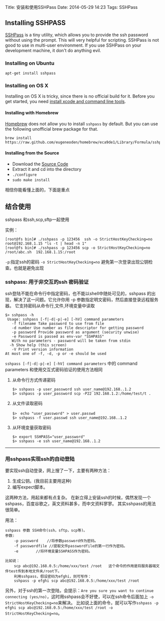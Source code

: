 Title: 安装和使用SSHPass
Date: 2014-05-29 14:23
Tags: SSHPass

## Installing SSHPASS

[SSHPass](http://www.cyberciti.biz/faq/noninteractive-shell-script-ssh-password-provider/) is a tiny utility, which allows you to provide the ssh password without using the prompt. This will very helpful for scripting. SSHPass is not good to use in multi-user environment. If you use SSHPass on your development machine, it don't do anything evil.

### Installing on Ubuntu

    apt-get install sshpass

### Installing on OS X

Installing on OS X is tricky, since there is no official build for it. Before you get started, you need [install xcode and command line tools](http://guide.macports.org/chunked/installing.xcode.html).

#### Installing with Homebrew

[Homebrew](http://brew.sh/) does not allow you to install `sshpass` by default. But you can use the following unofficial brew package for that.

    brew install https://raw.github.com/eugeneoden/homebrew/eca9de1/Library/Formula/sshpass.rb

#### Installing from the Source

* Download the [Source Code](http://sourceforge.net/projects/sshpass/)
* Extract it and cd into the directory
* `./configure`
* `sudo make install`

相信你能看懂上面的，下面是重点

## 结合使用

sshpass 和ssh,scp,sftp一起使用

实例：

	[root@fs bin]# ./sshpass -p 123456  ssh -o StrictHostKeyChecking=no    root@192.168.1.15 "ls -t | head -n 1"
	[root@fs bin]# ./sshpass -p 123456 scp -o StrictHostKeyChecking=no  /root/abc.sh  192.168.1.15:/root

`-p`:指定ssh的密码
`-o StrictHostKeyChecking=no` 避免第一次登录出现公钥检查。也就是避免出现

### sshpass: 用于非交互的ssh 密码验证

 ssh登陆不能在命令行中指定密码，也不能以shell中随处可见的，sshpass 的出现，解决了这一问题。它允许你用 -p 参数指定明文密码，然后直接登录远程服务器。 它支持密码从命令行,文件,环境变量中读取

	$> sshpass -h
	 Usage: sshpass [-f|-d|-p|-e] [-hV] command parameters
	   -f filename Take password to use from file
	   -d number Use number as file descriptor for getting password
	   -p password Provide password as argument (security unwise)
	   -e Password is passed as env-var "SSHPASS"
	   With no parameters - password will be taken from stdin
	  -h Show help (this screen)
	   -V Print version information
	At most one of -f, -d, -p or -e should be used

  `sshpass [-f|-d|-p|-e] [-hV] command parameters` 中的 command parameters 和使用交互式密码验证的使用方法相同

 1. 从命令行方式传递密码

	    $> sshpass -p user_password ssh user_name@192.168..1.2
	    $> sshpass -p user_password scp -P22 192.168.1.2:/home/test/t .

 2. 从文件读取密码

	    $>　echo "user_password" > user.passwd
	    $> sshpass -f user.passwd ssh user_name@192.168..1.2

 3. 从环境变量获取密码

	    $> export SSHPASS="user_password"
	    $> sshpass -e ssh user_name@192.168..1.2

---------------------------------------------

### 用sshpass实现ssh的自动登陆

要实现ssh自动登录，网上搜了一下，主要有两种方法：

 1. 生成公钥。(我目前主要用这种)
 2. 编写expect脚本。

这两种方法，用起来都有点复杂。
在新立得上安装ssh的时候，偶然发现一个sshpass，百度谷歌之，英文资料甚多，而中文资料寥寥。
其实sshpass的用法很简单。

用法：

    sshpass 参数 SSH命令(ssh，sftp，scp等)。
    参数:
        -p password    //将参数password作为密码。
        -f passwordfile //提取文件passwordfile的第一行作为密码。
        -e        //将环境变量SSHPASS作为密码。

    比如说：
        scp abc@192.168.0.5:/home/xxx/test /root   这个命令的作用是将服务器端文件test传到本地文件夹/root下。
        利用sshpass，假设密码为efghi，则可写作：
        sshpass -p efghi scp abc@192.168.0.5:/home/xxx/test /root

另外，对于ssh的第一次登陆，会提示：`Are you sure you want to continue connecting (yes/no)`，这时用sshpass会不好使，可以在ssh命令后面加上 `-o StrictHostKeyChecking=no`来解决。
比如说上面的命令，就可以写作`sshpass -p efghi scp abc@192.168.0.5:/home/xxx/test /root -o StrictHostKeyChecking=no`。
